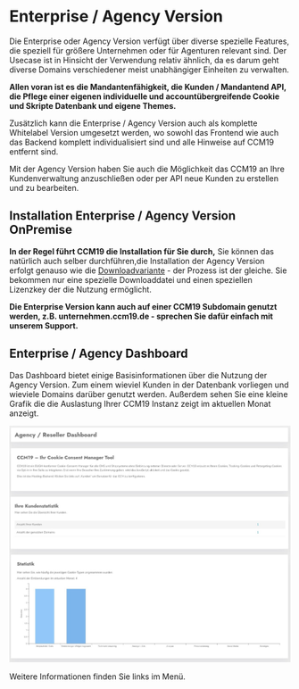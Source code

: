 # Enterprise / Agency Version

Die Enterprise oder Agency Version verfügt über diverse spezielle Features, die speziell für größere Unternehmen oder für Agenturen relevant sind. Der Usecase ist in Hinsicht der Verwendung relativ ähnlich, da es darum geht diverse Domains verschiedener meist unabhängiger Einheiten zu verwalten.

**Allen voran ist es die Mandantenfähigkeit, die Kunden / Mandantend API, die Pflege einer eigenen individuelle und accountübergreifende Cookie und Skripte Datenbank und eigene Themes.**

Zusätzlich kann die Enterprise / Agency Version auch als komplette Whitelabel Version umgesetzt werden, wo sowohl das Frontend wie auch das Backend komplett individualisiert sind und alle Hinweise auf CCM19 entfernt sind.

Mit der Agency Version haben Sie auch die Möglichkeit das CCM19 an Ihre Kundenverwaltung anzuschließen oder per API neue Kunden zu erstellen und zu bearbeiten.

## Installation Enterprise / Agency Version OnPremise

**In der Regel führt CCM19 die Installation für Sie durch,** Sie können das natürlich auch selber durchführen,die Installation der Agency Version erfolgt genauso wie die [Downloadvariante](/erste_schritte/installation/) - der Prozess ist der gleiche. Sie bekommen nur eine spezielle Downloaddatei und einen speziellen Lizenzkey der die Nutzung ermöglicht.

**Die Enterprise Version kann auch auf einer CCM19 Subdomain genutzt werden, z.B. unternehmen.ccm19.de - sprechen Sie dafür einfach mit unserem Support.**

## Enterprise / Agency Dashboard

Das Dashboard bietet einige Basisinformationen über die Nutzung der Agency Version. Zum einem wieviel Kunden in der Datenbank vorliegen und wieviele Domains darüber genutzt werden. Außerdem sehen Sie eine kleine Grafik die die Auslastung Ihrer CCM19 Instanz zeigt im aktuellen Monat anzeigt.

![screenshot-1641982525189](../assets/screenshot-1641982525189.jpg)

 Weitere Informationen finden Sie links im Menü.